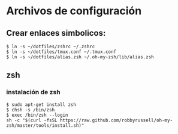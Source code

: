 # Archivos de configuración

## Crear enlaces simbolicos:

```shell
$ ln -s ~/dotfiles/zshrc ~/.zshrc
$ ln -s ~/dotfiles/tmux.conf ~/.tmux.conf
$ ln -s ~/dotfiles/alias.zsh ~/.oh-my-zsh/lib/alias.zsh
```

## zsh
### instalación de zsh
```shell
$ sudo apt-get install zsh
$ chsh -s /bin/zsh
$ exec /bin/zsh --login
sh -c "$(curl -fsSL https://raw.github.com/robbyrussell/oh-my-zsh/master/tools/install.sh)"
```
